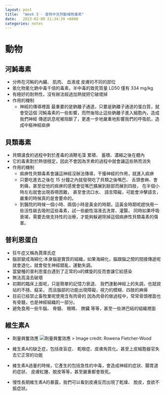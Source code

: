 ```yaml
---
layout: post
title:  "Week 3 - 食物中天然動植物毒素"
date:   2023-02-08 21:34:39 +0800
categories: notes
---
```


# 動物
## 河魨毒素
  - 分佈在河魨的內臟、 肌肉、 血液或 皮膚的不同的部位
  - 氰化物氰化鈉中毒千倍的毒素，半中毒的致死質量 LD50 僅有 334 mg/kg
  - 有極好的耐熱性，沒有辦法經過加熱就把它破壞掉 
  - 作用的機制
     - 神經的傳導裡面 最重要的是鈉離子通道，只要是鈉離子通道的蛋白質，就會受這個 河魨毒素的一些影響，而然後阻止這些鈉離子進入細胞內，造成我們神經 傳遞訊息呢被阻斷了，更進一步地嚴重地影響我們的呼吸肌，造成中樞神經痲痹

## 貝類毒素
  - 貝類濾食的過程中對於產毒的渦鞭毛藻 累積、 蓄積、濃縮之後在體內
  - 它的毒素對於熱很穩定，因此不會因為烹煮的過程中就會讓這些熱而消失
  - 作用的機制
    - 痲痹性貝類毒素會讓這神經沒辦法傳導，干擾神經的作用，就進入痲痹
    - 只要吃進去之後在 15 分鐘之內就發現吃了貝類之後嘴巴、 舌頭會麻、會刺痛，甚至從他的痲痹的感覺會從嘴巴擴展到臉部而展到四肢， 在半個小時左右就會出現吞嚥困難， 甚至會流口水、 語言障礙，可能會沖擊語言，嚴重的時候真的是會要命的。 
    - 到醫院的時候一個小時、兩個小時是黃金的時期，這黃金時期呢趕快用一些活性碳去吸附這些毒素，試一些鹼性溶液去洗胃、灌腸， 同時如果呼吸衰竭，需要去做支持性的治療，才能夠躲避除掉這個痲痹性貝類毒素的傷害。

## 普利恩蛋白
  - 狂牛症又稱為賈庫氏症
  - 腦部變成海綿化:本身腦是實質的組織，如果海綿化，腦跟腦之間的間接傳遞呢就會退化，就會發生神經錯亂，運動失調。 
  - 當變種的普利恩蛋白遇到了正常的α的螺旋的反而會讓它給感染
  - 無法高溫去破壞
  - 初期的臨床上面呢，只是簡單的記憶力衰退、 我們運動神經上的失調，也就說站的不穩、癡呆， 而且腦部的功能出現障礙，視力的模糊、四肢的麻痺
  - 目前已經禁止畜牧業呢使用含有肉骨的 因為肉骨的做過程中，常常骨頭裡面也有骨髓，也是神經組織的一部分。
  - 避免食用一些牛腦、 脊髓、 眼睛、 脾臟 等等，甚至一些淋巴結的組織裡面

## 維生素A
   - 劑量興奮效應
    ![劑量興奮效應](https://www.thingswedontknow.com/img/sci/hormeticgraph1.png)
    > Image credit: Rowena Fletcher-Wood

   - 維生素A的缺乏症，包括夜盲症、 乾眼症、皮膚角質化。甚至上皮細胞器官失去它正常的功能
   - 維生素A過量的時候，它產生的包括急性的中毒，會造成神經的症狀、腸胃道的症狀、 皮膚紅腫、脫皮等等，甚至嚴重都會致死。
   - 慢性長期維生素A的暴露，我們可以看到皮膚反而出現了乾燥、 脫皮，食欲不振症狀。
